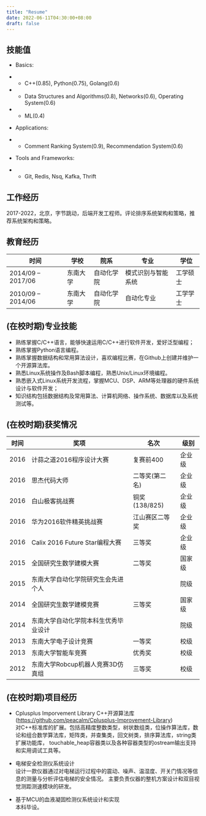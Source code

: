```yaml
---
title: "Resume"
date: 2022-06-11T04:30:00+08:00
draft: false
---
```


## 技能值
* Basics: 
- - C++(0.85), Python(0.75), Golang(0.6)
- - Data Structures and Algorithms(0.8), Networks(0.6), Operating System(0.6)
- - ML(0.4)
* Applications: 
- - Comment Ranking System(0.9), Recommendation System(0.6)
* Tools and Frameworks:
- - Git, Redis, Nsq, Kafka, Thrift


## 工作经历
2017-2022，北京，字节跳动，后端开发工程师。评论排序系统架构和策略，推荐系统架构和策略。

## 教育经历
| 时间 | 学校 | 院系 | 专业 | 学位 |
| --- | --- | --- | --- | --- |
| 2014/09 – 2017/06 | 东南大学 | 自动化学院 | 模式识别与智能系统 | 工学硕士 |
| 2010/09 – 2014/06 | 东南大学 | 自动化学院 | 自动化专业       | 工学学士 |

## (在校时期)专业技能
* 熟练掌握C/C++语言，能够快速运用C/C++进行软件开发，爱好泛型编程；
* 熟练掌握Python语言编程。
* 熟练掌握数据结构和常用算法设计，喜欢编程比赛，在Github上创建并维护一个开源算法库。
* 熟悉Linux系统操作及Bash脚本编程，熟悉Unix/Linux环境编程。
* 熟悉嵌入式Linux系统开发流程，掌握MCU、DSP、ARM等处理器的硬件系统设计与软件开发； 
* 知识结构包括数据结构及常用算法、计算机网络、操作系统、数据库以及系统测试等。 

## (在校时期)获奖情况
| 时间  | 奖项  | 名次 | 级别 |
| ---- | ---- | ---- | ---- |
| 2016 | 计蒜之道2016程序设计大赛	        | 复赛前400	    | 企业级 | 
| 2016 | 思杰代码大师	                   | 二等奖(第二名) | 企业级 |
| 2016 | 白山极客挑战赛	                   | 铜奖(138/825) | 企业级 |
| 2016 | 华为2016软件精英挑战赛	            | 江山赛区二等奖  | 企业级 |
| 2016 | Calix 2016 Future Star编程大赛   | 三等奖         | 企业级 |
| 2015 | 全国研究生数学建模大赛             | 二等奖         | 国家级 |
| 2015 | 东南大学自动化学院研究生会先进个人   |               | 院级 |
| 2014 | 全国研究生数学建模竞赛	            | 三等奖	     | 国家级 |
| 2014 | 东南大学自动化学院本科生优秀毕业设计 |               | 院级 |
| 2013 | 东南大学电子设计竞赛	            | 一等奖         | 校级 |
| 2013 | 东南大学智能车竞赛	               | 优秀奖	        | 校级 |
| 2012 | 东南大学Robcup机器人竞赛3D仿真组	| 三等奖         | 校级 |

## (在校时期)项目经历
* Cplusplus Imporvement Library C++开源算法库(https://github.com/peacalm/Cplusplus-Improvement-Library)  
对C++标准库的扩展。包括高精度整数类型，树状数组类，位操作算法库，数论和组合数学算法库，矩阵类，并查集类，回文树类，排序算法库，string类扩展功能库，
touchable_heap容器类以及各种容器类型的ostream输出支持和实用调试工具等。

* 电梯安全检测仪系统设计  
设计一款仪器通过对电梯运行过程中的震动、噪声、温湿度、开关门情况等信息的测量与分析评估电梯的安全情况。
主要负责仪器的整机方案设计和双目视觉测距测速模块的研发。

* 基于MCU的血液凝固检测仪系统设计和实现  
本科毕设。